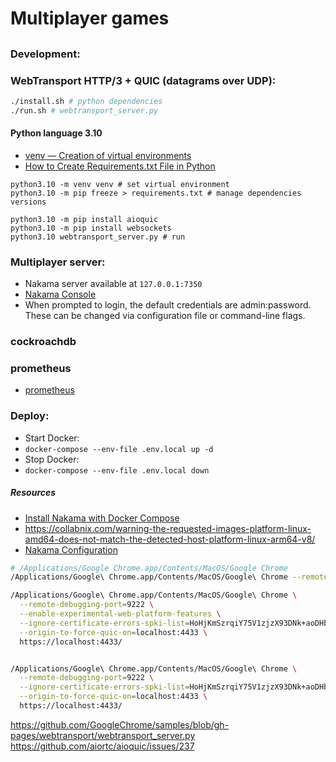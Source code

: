 # Multiplayer games
##

### Development:

### WebTransport HTTP/3 + QUIC (datagrams over UDP):
```sh
./install.sh # python dependencies
./run.sh # webtransport_server.py
```

#### Python language 3.10
- [venv — Creation of virtual environments](https://docs.python.org/3/library/venv.html)
- [How to Create Requirements.txt File in Python](https://www.javatpoint.com/how-to-create-requirements-txt-file-in-python)
```shell
python3.10 -m venv venv # set virtual environment
python3.10 -m pip freeze > requirements.txt # manage dependencies versions

python3.10 -m pip install aioquic
python3.10 -m pip install websockets
python3.10 webtransport_server.py # run
```

### Multiplayer server:
- Nakama server available at `127.0.0.1:7350`
- [Nakama Console](http://127.0.0.1:7351/)
- When prompted to login, the default credentials are admin:password. These can be changed via configuration file or command-line flags.

### cockroachdb
### prometheus
- [prometheus](http://127.0.0.1:9090/)

### Deploy:
- Start Docker: 
- `docker-compose --env-file .env.local up -d`
- Stop Docker: 
- `docker-compose --env-file .env.local down`

##### Resources
- [Install Nakama with Docker Compose](https://heroiclabs.com/docs/nakama/getting-started/install/docker/)
- https://collabnix.com/warning-the-requested-images-platform-linux-amd64-does-not-match-the-detected-host-platform-linux-arm64-v8/
- [Nakama Configuration](https://heroiclabs.com/docs/nakama/getting-started/configuration/)

```sh
# /Applications/Google Chrome.app/Contents/MacOS/Google Chrome
/Applications/Google\ Chrome.app/Contents/MacOS/Google\ Chrome --remote-debugging-port=9222

/Applications/Google\ Chrome.app/Contents/MacOS/Google\ Chrome \
  --remote-debugging-port=9222 \
  --enable-experimental-web-platform-features \
  --ignore-certificate-errors-spki-list=HoHjKmSzrqiY75V1zjzX93DNk+aoDHbil9anYX6ueZM= \
  --origin-to-force-quic-on=localhost:4433 \
  https://localhost:4433/


/Applications/Google\ Chrome.app/Contents/MacOS/Google\ Chrome \
  --remote-debugging-port=9222 \
  --ignore-certificate-errors-spki-list=HoHjKmSzrqiY75V1zjzX93DNk+aoDHbil9anYX6ueZM= \
  --origin-to-force-quic-on=localhost:4433 \
  https://localhost:4433/
```

https://github.com/GoogleChrome/samples/blob/gh-pages/webtransport/webtransport_server.py
https://github.com/aiortc/aioquic/issues/237
